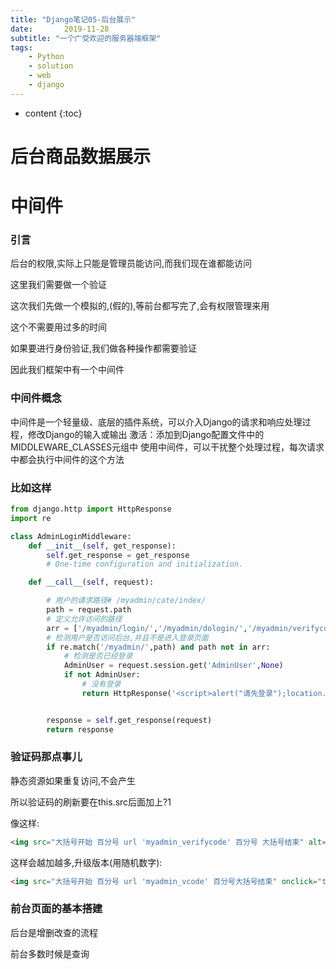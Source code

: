 ```yaml
---
title: "Django笔记05-后台展示"
date:       2019-11-28
subtitle: "一个广受欢迎的服务器端框架"
tags:
	- Python
	- solution
	- web
	- django
---
```




* content
{:toc}





# 后台商品数据展示

# 中间件
### 引言
后台的权限,实际上只能是管理员能访问,而我们现在谁都能访问

这里我们需要做一个验证

这次我们先做一个模拟的,(假的),等前台都写完了,会有权限管理来用

这个不需要用过多的时间

如果要进行身份验证,我们做各种操作都需要验证

因此我们框架中有一个中间件

### 中间件概念
中间件是一个轻量级、底层的插件系统，可以介入Django的请求和响应处理过程，修改Django的输入或输出
激活：添加到Django配置文件中的MIDDLEWARE_CLASSES元组中
使用中间件，可以干扰整个处理过程，每次请求中都会执行中间件的这个方法

### 比如这样
```python
from django.http import HttpResponse
import re

class AdminLoginMiddleware:
    def __init__(self, get_response):
        self.get_response = get_response
        # One-time configuration and initialization.

    def __call__(self, request):

        # 用户的请求路径# /myadmin/cate/index/
        path = request.path
        # 定义允许访问的路径
        arr = ['/myadmin/login/','/myadmin/dologin/','/myadmin/verifycode/']
        # 检测用户是否访问后台,并且不是进入登录页面
        if re.match('/myadmin/',path) and path not in arr:
            # 检测是否已经登录
            AdminUser = request.session.get('AdminUser',None)
            if not AdminUser:
                # 没有登录
                return HttpResponse('<script>alert("请先登录");location.href="/myadmin/login/"</script>')


        response = self.get_response(request)
        return response
```

### 验证码那点事儿

静态资源如果重复访问,不会产生

所以验证码的刷新要在this.src后面加上?1

像这样:
```html
<img src="大括号开始 百分号 url 'myadmin_verifycode' 百分号 大括号结束" alt="" style="position:absolute; right: 2px; top: 5px" onclick="this.src = this.src+'?1'">
```
这样会越加越多,升级版本(用随机数字):
```html
<img src="大括号开始 百分号 url 'myadmin_vcode' 百分号大括号结束" onclick="this.src='大括号开始百分号 url 'myadmin_vcode' 百分号 大括号结束'+'?'+Math.random()" style="position: absolute;top:-5px;right: 2px;">
```

### 前台页面的基本搭建

后台是增删改查的流程

前台多数时候是查询
